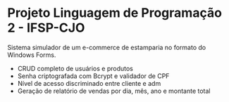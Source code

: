 # Projeto Linguagem de Programação 2 - IFSP-CJO

Sistema simulador de um e-commerce de estamparia no formato do Windows Forms.

 - CRUD completo de usuários e produtos
 - Senha criptografada com Bcrypt e validador de CPF
 - Nível de acesso discriminado entre cliente e adm
 - Geração de relatório de vendas por dia, mês, ano e montante total
